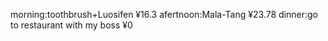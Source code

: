 morning:toothbrush+Luosifen ¥16.3
afertnoon:Mala-Tang ¥23.78
dinner:go to restaurant with my boss ¥0